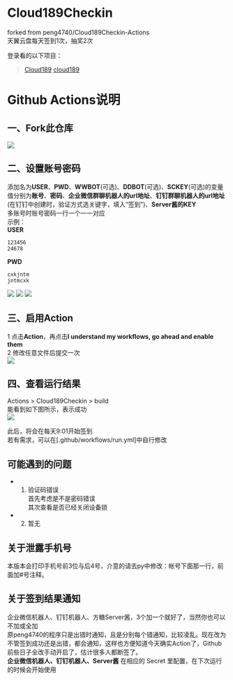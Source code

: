 # Cloud189Checkin  
forked from peng4740/Cloud189Checkin-Actions  
天翼云盘每天签到1次，抽奖2次  

登录看的以下项目：
> [Cloud189](https://github.com/Dawnnnnnn/Cloud189)
> [cloud189](https://github.com/Aruelius/cloud189)

# Github Actions说明
## 一、Fork此仓库
![](http://tu.yaohuo.me/imgs/2020/06/f059fe73afb4ef5f.png)
## 二、设置账号密码
添加名为**USER**、**PWD**、**WWBOT**(可选)、**DDBOT**(可选)、**SCKEY**(可选)的变量  
值分别为**账号**、**密码**、**企业微信群聊机器人的url地址**、**钉钉群聊机器人的url地址**(在钉钉中创建时，验证方式选关键字，填入“签到”)、**Server酱的KEY**  
多账号时账号密码一行一个一一对应  
示例：  
**USER**
```
123456
24678
```
**PWD**
```
cxkjntm
jntmcxk
```

![](http://tu.yaohuo.me/imgs/2020/06/748bf9c0ca6143cd.png)
![](http://tu.yaohuo.me/imgs/2020/06/af2013b1ef5d8430.png)
![](http://tu.yaohuo.me/imgs/2020/06/09c22adcec7b5d81.png)


## 三、启用Action
1 点击**Action**，再点击**I understand my workflows, go ahead and enable them**  
2 修改任意文件后提交一次  
![](http://tu.yaohuo.me/imgs/2020/06/34ca160c972b9927.png)

## 四、查看运行结果
Actions > Cloud189Checkin > build  
能看到如下图所示，表示成功  
![](http://tu.yaohuo.me/imgs/2020/06/b9e596c99f3835e0.png)

此后，将会在每天9:01开始签到  
若有需求，可以在[.github/workflows/run.yml]中自行修改

## 可能遇到的问题
- 1. 验证码错误  
首先考虑是不是密码错误  
其次查看是否已经关闭设备锁  
- 2. 暂无

## 关于泄露手机号
本版本会打印手机号前3位与后4号，介意的请去py中修改：帐号下面那一行，前面加#号注释。  

## 关于签到结果通知
企业微信机器人、钉钉机器人、方糖Server酱，3个加一个就好了，当然你也可以不加或全加  
原peng4740的程序只是出错时通知，且是分别每个错通知，比较凌乱。现在改为不管签到成功还是出错，都会通知，这样也方便知道今天确实Action了，Github前些日子全改手动开启了，估计很多人都断签了。  
**企业微信机器人、钉钉机器人、Server酱**
在相应的 Secret 里配置，在下次运行的时候会开始使用
